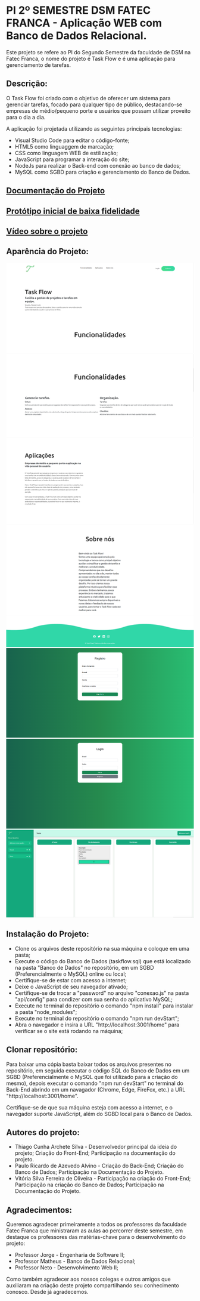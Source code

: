 # PI 2º SEMESTRE DSM FATEC FRANCA - Aplicação WEB com Banco de Dados Relacional.

Este projeto se refere ao PI do Segundo Semestre da faculdade de DSM na Fatec Franca, o nome do projeto é Task Flow e é uma aplicação para gerenciamento de tarefas.

## Descrição:

O Task Flow foi criado com o objetivo de oferecer um sistema para gerenciar tarefas, focado para qualquer tipo de público, destacando-se empresas de médio/pequeno porte e usuários que possam utilizar proveito para o dia a dia.

A aplicação foi projetada utilizando as seguintes principais tecnologias:

* Visual Studio Code para editar o código-fonte;
* HTML5 como linguaggem de marcação;
* CSS como linguagem WEB de estilização;
* JavaScript para programar a interação do site;
* NodeJs para realizar o Back-end com conexão ao banco de dados;
* MySQL como SGBD para criação e gerenciamento do Banco de Dados.

## [Documentação do Projeto](https://github.com/ThiagoArchete/PI-2SEM-DSM/blob/adf9154d51b74182f583f16615c46114d61d9fdd/documenta%C3%A7%C3%A3o/Documenta%C3%A7%C3%A3o%20PI%202SEM%20DSM.pdf)

## [Protótipo inicial de baixa fidelidade](https://www.figma.com/design/6iBoxtXF9uAdYtrFlq5sbx/Untitled?node-id=62-11&t=FiCyhJxis3TbbRVv-1)

## [Vídeo sobre o projeto](https://youtu.be/uRsRIiItjuI)


## Aparência do Projeto:

<img src="src/assets/images/image1.png">
<img src="src/assets/images/image2.png">
<img src="src/assets/images/image3.png">
<img src="src/assets/images/image4.png">
<img src="src/assets/images/image5.png">
<img src="src/assets/images/image6.png">
<img src="src/assets/images/image7.png">
<img src="src/assets/images/image8.png">






## Instalação do Projeto:

* Clone os arquivos deste repositório na sua máquina e coloque em uma pasta;
* Execute o código do Banco de Dados (taskflow.sql) que está localizado na pasta "Banco de Dados" no repositório, em um SGBD (Preferencialmente o MySQL) online ou local;
* Certifique-se de estar com acesso a internet;
* Deixe o JavaScript de seu navegador ativado;
* Certifique-se de trocar a "password" no arquivo "conexao.js" na pasta "api/config" para condizer com sua senha do aplicativo MySQL;
* Execute no terminal do repositório o comando "npm install" para instalar a pasta "node_modules";
* Execute no terminal do repositório o comando "npm run devStart";
* Abra o navegador e insira a URL "http://localhost:3001/home" para verificar se o site está rodando na máquina;

## Clonar repositório:

Para baixar uma cópia basta baixar todos os arquivos presentes no repositório, em seguida executar o código SQL do Banco de Dados em um SGBD (Preferencialmente o MySQL que foi utilizado para a criação do mesmo), depois executar o comando "npm run devStart" no terminal do Back-End abrindo em um navagador (Chrome, Edge, FireFox, etc.) a URL "http://localhost:3001/home".

Certifique-se de que sua máquina esteja com acesso a internet, e o navegador suporte JavaScript, além do SGBD local para o Banco de Dados.

## Autores do projeto:
* Thiago Cunha Archete Silva - Desenvolvedor principal da ideia do projeto; Criação do Front-End; Participação na documentação do projeto.
* Paulo Ricardo de Azevedo Alvino - Criação do Back-End; Criação do Banco de Dados; Participação na Documentação do Projeto.
* Vitória Silva Ferreira de Oliveira - Participação na criação do Front-End; Participação na criação do Banco de Dados; Participação na Documentação do Projeto.


## Agradecimentos:

Queremos agradecer primeiramente a todos os professores da faculdade Fatec Franca que ministraram as aulas ao percorrer deste semestre, em destaque os professores das matérias-chave para o desenvolvimento do projeto:
* Professor Jorge - Engenharia de Software II;
* Professor Matheus - Banco de Dados Relacional;
* Professor Neto - Desenvolvimento Web II;

Como também agradecer aos nossos colegas e outros amigos que auxiliaram na criação deste projeto compartilhando seu conhecimento conosco. Desde já agradecemos.
